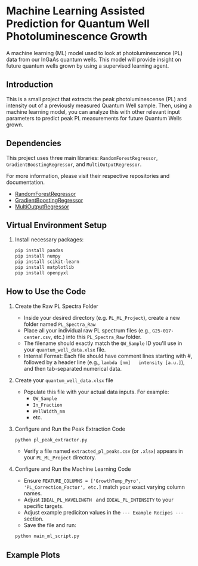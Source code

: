 # Machine Learning Assisted Prediction for Quantum Well Photoluminescence Growth
A machine learning (ML) model used to look at photoluminescence (PL) data from our InGaAs quantum wells. This model will provide insight on future quantum wells grown by using a supervised learning agent.

## Introduction
This is a small project that extracts the peak photoluminescense (PL) and intensity out of a previously measured Quantum Well sample. Then, using a machine learning model, you can analyze this with other relevant input parameters to predict peak PL measurements for future Quantum Wells grown.

## Dependencies 
This project uses three main libraries: `RandomForestRegressor`, `GradientBoostingRegressor`, and `MultiOutputRegressor`.

For more information, please visit their respective repositories and documentation.
- [RandomForestRegressor](https://scikit-learn.org/stable/modules/generated/sklearn.ensemble.RandomForestRegressor.html)
- [GradientBoostingRegressor](https://scikit-learn.org/stable/modules/generated/sklearn.ensemble.GradientBoostingRegressor.html)
- [MultiOutputRegressor](https://scikit-learn.org/stable/modules/generated/sklearn.multioutput.MultiOutputRegressor.html)

## Virtual Environment Setup
1. Install necessary packages:
   ```bash
   pip install pandas
   pip install numpy
   pip install scikit-learn
   pip install matplotlib
   pip install openpyxl
   ```
## How to Use the Code
1. Create the Raw PL Spectra Folder
   - Inside your desired directory (e.g. `PL_ML_Project`), create a new folder named `PL_Spectra_Raw`
   - Place all your individual raw PL spectrum files (e.g., `G25-017-center.csv`, etc.) into this `PL_Spectra_Raw` folder.
   - The filename should exactly match the `QW_Sample` ID you'll use in your `quantum_well_data.xlsx` file.
   - Internal Format: Each file should have comment lines starting with #, followed by a header line (e.g., `lambda [nm]   intensity [a.u.]`), and then tab-separated numerical data.

2. Create your `quantum_well_data.xlsx` file
   - Populate this file with your actual data inputs. For example:
       - `QW_Sample`
       - `In_Fraction`
       - `WellWidth_nm`
       - etc.

3. Configure and Run the Peak Extraction Code
   ```bash
   python pl_peak_extractor.py
   ```
   - Verify a file named `extracted_pl_peaks.csv` (or `.xlsx`) appears in your `PL_ML_Project` directory.

4. Configure and Run the Machine Learning Code
   - Ensure `FEATURE_COLUMNS = ['GrowthTemp_Pyro', 'PL_Correction_Factor', etc.]` match your exact varying column names.
   - Adjust `IDEAL_PL_WAVELENGTH ` and `IDEAL_PL_INTENSITY` to your specific targets.
   - Adjust example prediciton values in the `--- Example Recipes ---` section.
   - Save the file and run:
   ```bash
   python main_ml_script.py
   ```
## Example Plots
   

